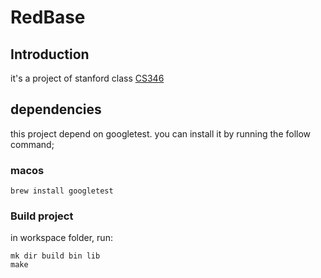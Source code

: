 # RedBase

## Introduction

it's a project of stanford class [CS346](https://web.stanford.edu/class/cs346/2015/)

## dependencies

this project depend on googletest. you can install it by running the follow command;

### macos
 
```shell
brew install googletest
```

### Build project

in workspace folder, run:

```shell
mk dir build bin lib
make
```